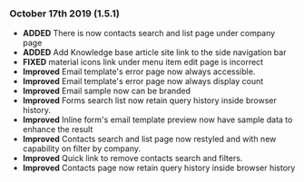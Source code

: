 ### October 17th 2019 (1.5.1)
* **ADDED** There is now contacts search and list page under company page
* **ADDED** Add Knowledge base article site link to the side navigation bar
* **FIXED** material icons link under menu item edit page is incorrect
* **Improved** Email template's error page now always accessible. 
* **Improved** Email template's error page now always display count
* **Improved** Email sample now can be branded
* **Improved** Forms search list now retain query history inside browser history.
* **Improved** Inline form's email template preview now have sample data to enhance the result
* **Improved** Contacts search and list page now restyled and with new capability on filter by company.
* **Improved** Quick link to remove contacts search and filters.
* **Improved** Contacts page now retain query history inside browser history

